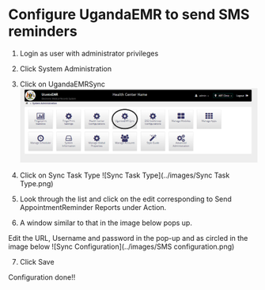 # Configure UgandaEMR to send SMS reminders

1. Login as user with administrator privileges

2. Click System Administration 

3. Click  on UgandaEMRSync
![Ugandaemr Sync settings](../images/Ugandaemr_sync_Settings.png)

4. Click on Sync Task Type
![Sync Task Type](../images/Sync Task Type.png)

5. Look through the list and click on  the edit corresponding to Send AppointmentReminder Reports under Action.
6. A window similar to that in the image below pops up.

Edit the URL, Username and password in the pop-up and  as circled in the image below 
![Sync Configuration](../images/SMS configuration.png)

7. Click Save

Configuration  done!!
